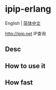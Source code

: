 # ipip-erlang
English | [简体中文](README_CH.md)

http://ipip.net IP查询
## Desc
## How to use it
## How fast
